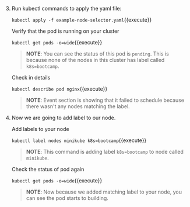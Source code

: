 3. Run kubectl commands to apply the yaml file:

    `kubectl apply -f example-node-selector.yaml`{{execute}}

    Verify that the pod is running on your cluster

    `kubectl get pods -o=wide`{{execute}}

    >**NOTE**: You can see the status of this pod is `pending`. This is because none of the nodes in this cluster has label called `k8s=bootcamp`.

    Check in details

    `kubectl describe pod nginx`{{execute}}

    >**NOTE**: Event section is showing that it failed to schedule because there wasn't any nodes matching the label.

4. Now we are going to add label to our node.

    Add labels to your node
  
    `kubectl label nodes minikube k8s=bootcamp`{{execute}}

    >**NOTE**: This command is adding label `k8s=bootcamp` to node called `minikube`.

    Check the status of pod again

    `kubectl get pods -o=wide`{{execute}}

    >**NOTE**: Now because we added matching label to your node, you can see the pod starts to building.